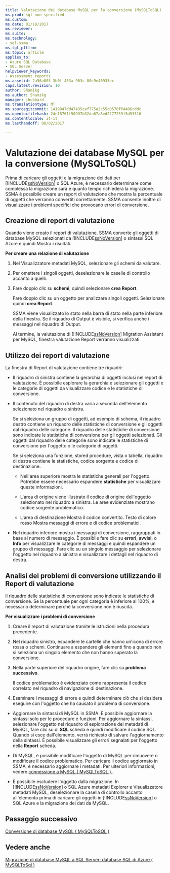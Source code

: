 ```yaml
---
title: Valutazione dei database MySQL per la conversione (MySQLToSQL) | Documenti Microsoft
ms.prod: sql-non-specified
ms.custom: 
ms.date: 01/19/2017
ms.reviewer: 
ms.suite: 
ms.technology:
- sql-ssma
ms.tgt_pltfrm: 
ms.topic: article
applies_to:
- Azure SQL Database
- SQL Server
helpviewer_keywords:
- Assessment reports
ms.assetid: 2a56a003-3b0f-453a-963c-00c9e40933ec
caps.latest.revision: 10
author: Shamikg
ms.author: Shamikg
manager: jhubbard
ms.translationtype: MT
ms.sourcegitcommit: 1419847dd47435cef775a2c55c0578ff4406cddc
ms.openlocfilehash: 24e18761f50997b32da67a8ed2277259f5d53516
ms.contentlocale: it-it
ms.lasthandoff: 08/02/2017

---
```

# <a name="assessing-mysql-databases-for-conversion-mysqltosql"></a>Valutazione dei database MySQL per la conversione (MySQLToSQL)
Prima di caricare gli oggetti e la migrazione dei dati per [!INCLUDE[ssNoVersion](../../includes/ssnoversion_md.md)] o SQL Azure, è necessario determinare come complessa la migrazione sarà e quanto tempo richiederà la migrazione. SSMA è possibile creare un report di valutazione che mostra la percentuale di oggetti che verranno convertiti correttamente. SSMA consente inoltre di visualizzare i problemi specifici che provocano errori di conversione.  
  
## <a name="creating-assessment-reports"></a>Creazione di report di valutazione  
Quando viene creato il report di valutazione, SSMA converte gli oggetti di database MySQL selezionati da [!INCLUDE[ssNoVersion](../../includes/ssnoversion_md.md)] o sintassi SQL Azure e quindi Mostra i risultati.  
  
**Per creare una relazione di valutazione**  
  
1.  Nel Visualizzatore metadati MySQL, selezionare gli schemi da valutare.  
  
2.  Per omettere i singoli oggetti, deselezionare le caselle di controllo accanto a quelli.  
  
3.  Fare doppio clic su **schemi**, quindi selezionare **crea Report**.  
  
    Fare doppio clic su un oggetto per analizzare singoli oggetti. Selezionare quindi **crea Report**.  
  
    SSMA viene visualizzato lo stato nella barra di stato nella parte inferiore della finestra. Se il riquadro di Output è visibile, si verifica anche i messaggi nel riquadro di Output.  
  
    Al termine, la valutazione di [!INCLUDE[ssNoVersion](../../includes/ssnoversion_md.md)] Migration Assistant per MySQL, finestra valutazione Report verranno visualizzati.  
  
## <a name="using-assessment-reports"></a>Utilizzo dei report di valutazione  
La finestra di Report di valutazione contiene tre riquadri:  
  
-   Il riquadro di sinistra contiene la gerarchia di oggetti inclusi nel report di valutazione. È possibile esplorare la gerarchia e selezionare gli oggetti e le categorie di oggetti da visualizzare codice e le statistiche di conversione.  
  
-   Il contenuto del riquadro di destra varia a seconda dell'elemento selezionato nel riquadro a sinistra.  
  
    Se si seleziona un gruppo di oggetti, ad esempio di schema, il riquadro destro contiene un riquadro delle statistiche di conversione e gli oggetti dal riquadro delle categorie. Il riquadro delle statistiche di conversione sono indicate le statistiche di conversione per gli oggetti selezionati. Gli oggetti dal riquadro delle categorie sono indicate le statistiche di conversione per l'oggetto o le categorie di oggetti.  
  
    Se si seleziona una funzione, stored procedure, vista o tabella, riquadro di destra contiene le statistiche, codice sorgente e codice di destinazione.  
  
    -   Nell'area superiore mostra le statistiche generali per l'oggetto. Potrebbe essere necessario espandere **statistiche** per visualizzare queste informazioni.  
  
    -   L'area di origine viene illustrato il codice di origine dell'oggetto selezionato nel riquadro a sinistra. Le aree evidenziate mostrano codice sorgente problematico.  
  
    -   L'area di destinazione Mostra il codice convertito. Testo di colore rosso Mostra messaggi di errore e di codice problematici.  
  
-   Nel riquadro inferiore mostra i messaggi di conversione, raggruppati in base al numero di messaggio. È possibile fare clic su **errori**, **avvisi**, o **Info** per visualizzare le categorie di messaggi e quindi espandere un gruppo di messaggi. Fare clic su un singolo messaggio per selezionare l'oggetto nel riquadro a sinistra e visualizzare i dettagli nel riquadro di destra.  
  
## <a name="analyzing-conversion-problems-by-using-the-assessment-report"></a>Analisi dei problemi di conversione utilizzando il Report di valutazione  
Il riquadro delle statistiche di conversione sono indicate le statistiche di conversione. Se la percentuale per ogni categoria è inferiore al 100%, è necessario determinare perché la conversione non è riuscita.  
  
**Per visualizzare i problemi di conversione**  
  
1.  Creare il report di valutazione tramite le istruzioni nella procedura precedente.  
  
2.  Nel riquadro sinistro, espandere le cartelle che hanno un'icona di errore rossa o schemi. Continuare a espandere gli elementi fino a quando non si seleziona un singolo elemento che non hanno superato la conversione.  
  
3.  Nella parte superiore del riquadro origine, fare clic su **problema successivo**.  
  
    Il codice problematico è evidenziato come rappresenta il codice correlato nel riquadro di navigazione di destinazione.  
  
4.  Esaminare i messaggi di errore e quindi determinare ciò che si desidera eseguire con l'oggetto che ha causato il problema di conversione.  
  
-   Aggiornare la sintassi di MySQL in SSMA. È possibile aggiornare la sintassi solo per le procedure e funzioni. Per aggiornare la sintassi, selezionare l'oggetto nel riquadro di esplorazione dei metadati di MySQL, fare clic su di **SQL** scheda e quindi modificare il codice SQL. Quando si esce dall'elemento, verrà richiesto di salvare l'aggiornamento della sintassi. È possibile visualizzare gli errori segnalati per l'oggetto nella **Report** scheda.  
  
-   Di MySQL, è possibile modificare l'oggetto di MySQL per rimuovere o modificare il codice problematico. Per caricare il codice aggiornato in SSMA, è necessario aggiornare i metadati. Per ulteriori informazioni, vedere [connessione a MySQL &#40; MySQLToSQL &#41; ](../../ssma/mysql/connecting-to-mysql-mysqltosql.md).  
  
-   È possibile escludere l'oggetto dalla migrazione. In [!INCLUDE[ssNoVersion](../../includes/ssnoversion_md.md)] o SQL Azure metadati Explorer e Visualizzatore metadati MySQL, deselezionare la casella di controllo accanto all'elemento prima di caricare gli oggetti in [!INCLUDE[ssNoVersion](../../includes/ssnoversion_md.md)] o SQL Azure e la migrazione dei dati da MySQL.  
  
## <a name="next-step"></a>Passaggio successivo  
[Conversione di database MySQL &#40; MySQLToSQL &#41;](../../ssma/mysql/converting-mysql-databases-mysqltosql.md)  
  
## <a name="see-also"></a>Vedere anche  
[Migrazione di database MySQL a SQL Server: database SQL di Azure &#40; MySQLToSql &#41;](../../ssma/mysql/migrating-mysql-databases-to-sql-server-azure-sql-db-mysqltosql.md)  
  


